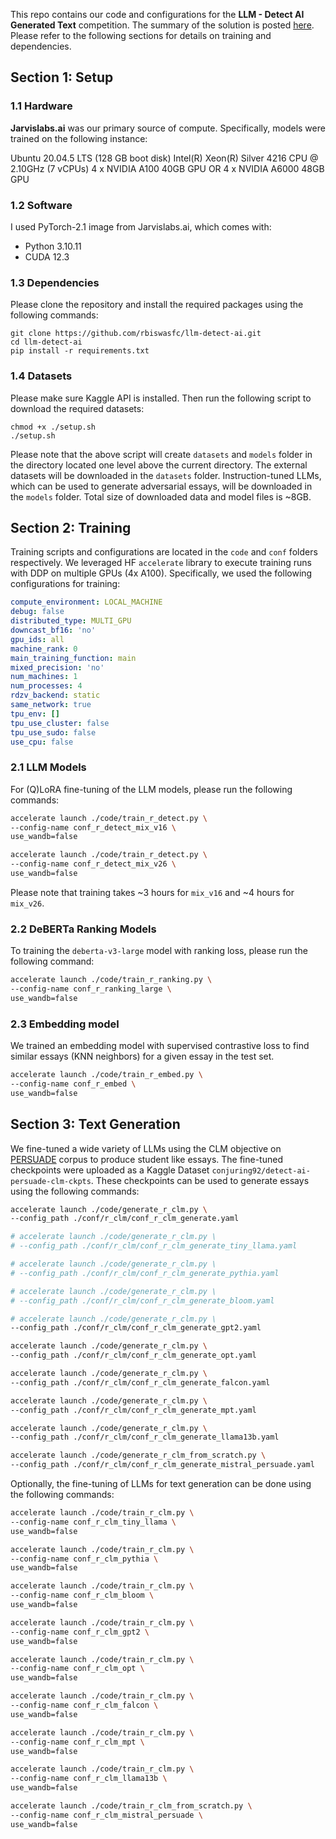 This repo contains our code and configurations for the **LLM - Detect AI Generated Text** competition. The summary of the solution is posted [here](https://www.kaggle.com/competitions/llm-detect-ai-generated-text/discussion/470121). Please refer to the following sections for details on training and dependencies. 

## Section 1: Setup
### 1.1 Hardware
**Jarvislabs.ai** was our primary source of compute. Specifically, models were trained on the following instance:

Ubuntu 20.04.5 LTS (128 GB boot disk)
Intel(R) Xeon(R) Silver 4216 CPU @ 2.10GHz (7 vCPUs)
4 x NVIDIA A100 40GB GPU OR 4 x NVIDIA A6000 48GB GPU

### 1.2 Software
I used PyTorch-2.1 image from Jarvislabs.ai, which comes with:

* Python 3.10.11
* CUDA 12.3

### 1.3 Dependencies
Please clone the repository and install the required packages using the following commands:

```
git clone https://github.com/rbiswasfc/llm-detect-ai.git
cd llm-detect-ai
pip install -r requirements.txt
```

### 1.4 Datasets

Please make sure Kaggle API is installed. Then run the following script to download the required datasets:

```
chmod +x ./setup.sh
./setup.sh
```

Please note that the above script will create `datasets` and `models` folder in the directory located one level above the current directory. The external datasets will be downloaded in the `datasets` folder. Instruction-tuned LLMs, which can be used to generate adversarial essays, will be downloaded in the `models` folder. Total size of downloaded data and model files is ~8GB. 

## Section 2: Training
Training scripts and configurations are located in the `code` and `conf` folders respectively. We leveraged HF `accelerate` library to execute training runs with DDP on multiple GPUs (4x A100). Specifically, we used the following configurations for training:

```yaml
compute_environment: LOCAL_MACHINE                                            
debug: false                                                                           
distributed_type: MULTI_GPU
downcast_bf16: 'no'
gpu_ids: all
machine_rank: 0
main_training_function: main
mixed_precision: 'no'
num_machines: 1
num_processes: 4
rdzv_backend: static
same_network: true
tpu_env: []
tpu_use_cluster: false
tpu_use_sudo: false
use_cpu: false
```

### 2.1 LLM Models
For (Q)LoRA fine-tuning of the LLM models, please run the following commands:

```bash
accelerate launch ./code/train_r_detect.py \
--config-name conf_r_detect_mix_v16 \
use_wandb=false
```

```bash
accelerate launch ./code/train_r_detect.py \
--config-name conf_r_detect_mix_v26 \
use_wandb=false
```

Please note that training takes ~3 hours for `mix_v16` and ~4 hours for `mix_v26`.

### 2.2 DeBERTa Ranking Models

To training the `deberta-v3-large` model with ranking loss, please run the following command:

```bash
accelerate launch ./code/train_r_ranking.py \
--config-name conf_r_ranking_large \
use_wandb=false
```

### 2.3 Embedding model

We trained an embedding model with supervised contrastive loss to find similar essays (KNN neighbors) for a given essay in the test set.

```bash
accelerate launch ./code/train_r_embed.py \
--config-name conf_r_embed \
use_wandb=false
```

## Section 3: Text Generation

We fine-tuned a wide variety of LLMs using the CLM objective on [PERSUADE](https://www.kaggle.com/datasets/nbroad/persaude-corpus-2) corpus to produce student like essays. The fine-tuned checkpoints were uploaded as a Kaggle Dataset `conjuring92/detect-ai-persuade-clm-ckpts`. These checkpoints can be used to generate essays using the following commands:

```bash
accelerate launch ./code/generate_r_clm.py \
--config_path ./conf/r_clm/conf_r_clm_generate.yaml

# accelerate launch ./code/generate_r_clm.py \
# --config_path ./conf/r_clm/conf_r_clm_generate_tiny_llama.yaml

# accelerate launch ./code/generate_r_clm.py \
# --config_path ./conf/r_clm/conf_r_clm_generate_pythia.yaml

# accelerate launch ./code/generate_r_clm.py \
# --config_path ./conf/r_clm/conf_r_clm_generate_bloom.yaml

# accelerate launch ./code/generate_r_clm.py \
--config_path ./conf/r_clm/conf_r_clm_generate_gpt2.yaml

accelerate launch ./code/generate_r_clm.py \
--config_path ./conf/r_clm/conf_r_clm_generate_opt.yaml

accelerate launch ./code/generate_r_clm.py \
--config_path ./conf/r_clm/conf_r_clm_generate_falcon.yaml

accelerate launch ./code/generate_r_clm.py \
--config_path ./conf/r_clm/conf_r_clm_generate_mpt.yaml

accelerate launch ./code/generate_r_clm.py \
--config_path ./conf/r_clm/conf_r_clm_generate_llama13b.yaml

accelerate launch ./code/generate_r_clm_from_scratch.py \
--config_path ./conf/r_clm/conf_r_clm_generate_mistral_persuade.yaml
```

Optionally, the fine-tuning of LLMs for text generation can be done using the following commands:

```bash
accelerate launch ./code/train_r_clm.py \
--config-name conf_r_clm_tiny_llama \
use_wandb=false

accelerate launch ./code/train_r_clm.py \
--config-name conf_r_clm_pythia \
use_wandb=false

accelerate launch ./code/train_r_clm.py \
--config-name conf_r_clm_bloom \
use_wandb=false

accelerate launch ./code/train_r_clm.py \
--config-name conf_r_clm_gpt2 \
use_wandb=false

accelerate launch ./code/train_r_clm.py \
--config-name conf_r_clm_opt \
use_wandb=false

accelerate launch ./code/train_r_clm.py \
--config-name conf_r_clm_falcon \
use_wandb=false

accelerate launch ./code/train_r_clm.py \
--config-name conf_r_clm_mpt \
use_wandb=false

accelerate launch ./code/train_r_clm.py \
--config-name conf_r_clm_llama13b \
use_wandb=false

accelerate launch ./code/train_r_clm_from_scratch.py \
--config-name conf_r_clm_mistral_persuade \
use_wandb=false
```
